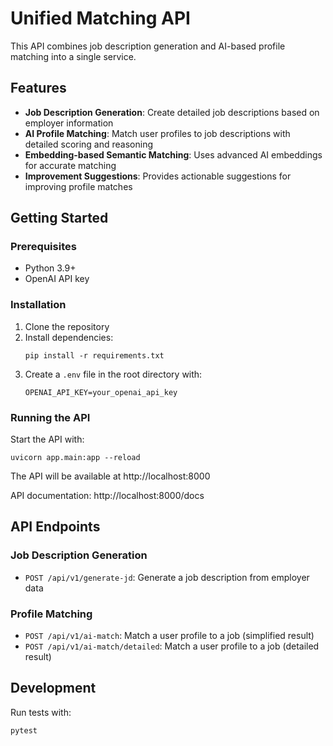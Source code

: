 # Unified Matching API

This API combines job description generation and AI-based profile matching into a single service.

## Features

- **Job Description Generation**: Create detailed job descriptions based on employer information
- **AI Profile Matching**: Match user profiles to job descriptions with detailed scoring and reasoning
- **Embedding-based Semantic Matching**: Uses advanced AI embeddings for accurate matching
- **Improvement Suggestions**: Provides actionable suggestions for improving profile matches

## Getting Started

### Prerequisites

- Python 3.9+
- OpenAI API key

### Installation

1. Clone the repository
2. Install dependencies:
   ```
   pip install -r requirements.txt
   ```
3. Create a `.env` file in the root directory with:
   ```
   OPENAI_API_KEY=your_openai_api_key
   ```

### Running the API

Start the API with:

```
uvicorn app.main:app --reload
```

The API will be available at http://localhost:8000

API documentation: http://localhost:8000/docs

## API Endpoints

### Job Description Generation

- `POST /api/v1/generate-jd`: Generate a job description from employer data

### Profile Matching

- `POST /api/v1/ai-match`: Match a user profile to a job (simplified result)
- `POST /api/v1/ai-match/detailed`: Match a user profile to a job (detailed result)

## Development

Run tests with:

```
pytest
``` 